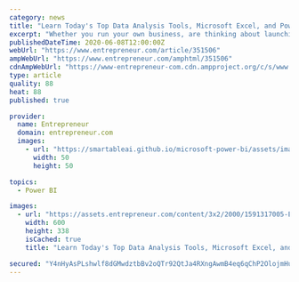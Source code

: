 ```yaml
---
category: news
title: "Learn Today's Top Data Analysis Tools, Microsoft Excel, and Power BI with This $35 Bundle"
excerpt: "Whether you run your own business, are thinking about launching one, or want to make a change, working like a data analyst can help."
publishedDateTime: 2020-06-08T12:00:00Z
webUrl: "https://www.entrepreneur.com/article/351506"
ampWebUrl: "https://www.entrepreneur.com/amphtml/351506"
cdnAmpWebUrl: "https://www-entrepreneur-com.cdn.ampproject.org/c/s/www.entrepreneur.com/amphtml/351506"
type: article
quality: 88
heat: 88
published: true

provider:
  name: Entrepreneur
  domain: entrepreneur.com
  images:
    - url: "https://smartableai.github.io/microsoft-power-bi/assets/images/organizations/entrepreneur.com-50x50.jpg"
      width: 50
      height: 50

topics:
  - Power BI

images:
  - url: "https://assets.entrepreneur.com/content/3x2/2000/1591317005-Ent-PowerBIandExcel.jpg?width=600&crop=16:9"
    width: 600
    height: 338
    isCached: true
    title: "Learn Today's Top Data Analysis Tools, Microsoft Excel, and Power BI with This $35 Bundle"

secured: "Y4nHyAsPLshwlf8dGMwdztbBv2oQTr92QtJa4RXngAwmB4eq6qChP2OlojmHuGVIv+vRtRYDRepiudn4EZQxvBk78y8VPZr/SllNWKgLhZHZayiDzlkBDk86LtNm7NfySsN0nnsaFmzyqj6ijquhRB0cEcp+WrYoRAAD1l8z9hlbO4lG82ONUT2uxkWZswWSb19m5c6lT4uzNgcqV2cup6CB/dj39h8iVVZOhCRZl0tyIomhBCElrczq/ToExVxtTsncrTOTTKELkXMpPjgIjemsBm7xEYCHIcqcDMp/Pw1wm6CtklzNEJStoBUF65AqiAyWu6bSIYU0ekJ1SkwDTyQWUA6QerVU4uUS9gCIb16DXav9b4h3qzswLc6fZrJG22IG9ak0O726Ad9DPmt1gGfcCjZYzbITcPesLShOjNXT/d1DCOdQOETkxBYu+oT0jOszYWZ3JeGhGRhg1lXVL1ZADmYj762aHPkXTQQpMzM=;Ot2O+q4qT3Rj6tMQzoJUFw=="
---
```


